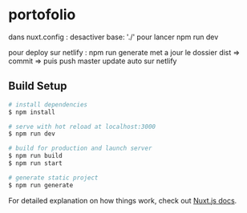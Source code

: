 # portofolio
dans nuxt.config :
    desactiver base: './' pour lancer npm run dev
    
pour deploy sur netlify :
    npm run generate
    met a jour le dossier dist => commit => puis push master
    update auto sur netlify

## Build Setup

```bash
# install dependencies
$ npm install

# serve with hot reload at localhost:3000
$ npm run dev

# build for production and launch server
$ npm run build
$ npm run start

# generate static project
$ npm run generate
```

For detailed explanation on how things work, check out [Nuxt.js docs](https://nuxtjs.org).
